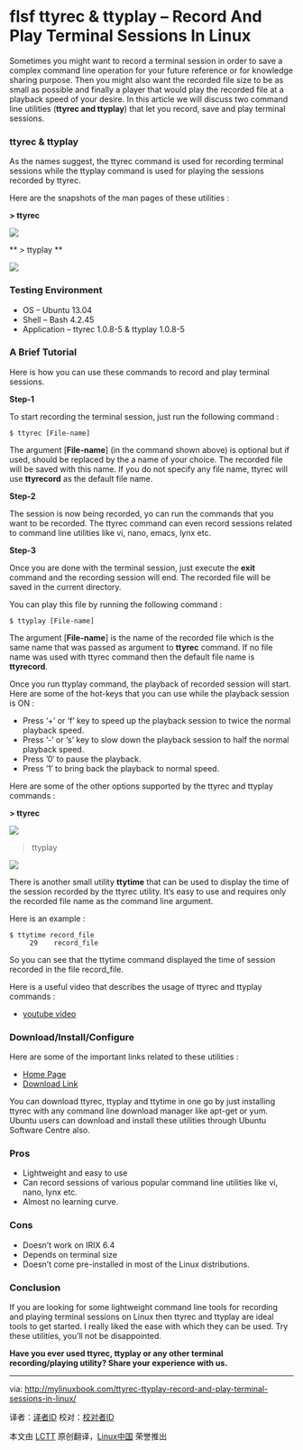 flsf
ttyrec & ttyplay – Record And Play Terminal Sessions In Linux
================================================================================
Sometimes you might want to record a terminal session in order to save a complex command line operation for your future reference or for knowledge sharing purpose. Then you might also want the recorded file size to be as small as possible and finally a player that would play the recorded file at a playback speed of your desire. In this article we will discuss two command line utilities (**ttyrec and ttyplay**) that let you record, save and play terminal sessions.

### ttyrec & ttyplay ###

As the names suggest, the ttyrec command is used for recording terminal sessions while the ttyplay command is used for playing the sessions recorded by ttyrec.

Here are the snapshots of the man pages of these utilities :

**> ttyrec**

![](http://mylinuxbook.com/wp-content/uploads/2013/10/ttyrec-main.png)

** > ttyplay **

![](http://mylinuxbook.com/wp-content/uploads/2013/10/ttyplay-main.png)

### Testing Environment ###

- OS – Ubuntu 13.04
- Shell – Bash 4.2.45
- Application – ttyrec 1.0.8-5 & ttyplay 1.0.8-5

### A Brief Tutorial ###

Here is how you can use these commands to record and play terminal sessions.

**Step-1**

To start recording the terminal session, just run the following command :

    $ ttyrec [File-name]

The argument [**File-name**] (in the command shown above) is optional but if used, should be replaced by the a name of your choice. The recorded file will be saved with this name. If you do not specify any file name, ttyrec will use **ttyrecord** as the default file name.

**Step-2**

The session is now being recorded, yo can run the commands that you want to be recorded. The ttyrec command can even record sessions related to command line utilities like vi, nano, emacs, lynx etc.

**Step-3**

Once you are done with the terminal session, just execute the **exit** command and the recording session will end. The recorded file will be saved in the current directory.

You can play this file by running the following command :

    $ ttyplay [File-name]

The argument [**File-name**] is the name of the recorded file which is the same name that was passed as argument to **ttyrec** command. If no file name was used with ttyrec command then the default file name is **ttyrecord**.

Once you run ttyplay command, the playback of recorded session will start. Here are some of the hot-keys that you can use while the playback session is ON :

- Press ‘+’ or ‘f’ key to speed up the playback session to twice the normal playback speed.
- Press ‘-’ or ‘s’ key to slow down the playback session to half the normal playback speed.
- Press ’0′ to pause the playback.
- Press ’1′ to bring back the playback to normal speed.

Here are some of the other options supported by the ttyrec and ttyplay commands :

**> ttyrec**

![](http://mylinuxbook.com/wp-content/uploads/2013/10/ttyrec-1.png)

> ttyplay

![](http://mylinuxbook.com/wp-content/uploads/2013/10/ttyplay-1.png)

There is another small utility **ttytime** that can be used to display the time of the session recorded by the ttyrec utility. It’s easy to use and requires only the recorded file name as the command line argument.

Here is an example :

    $ ttytime record_file 
         29    record_file

So you can see that the ttytime command displayed the time of session recorded in the file record_file.

Here is a useful video that describes the usage of ttyrec and ttyplay commands :

- [youtube video][1]

### Download/Install/Configure ###

Here are some of the important links related to these utilities :

- [Home Page][2]
- [Download Link][3]

You can download ttyrec, ttyplay and ttytime in one go by just installing ttyrec with any command line download manager like apt-get or yum. Ubuntu users can download and install these utilities through Ubuntu Software Centre also.

### Pros ###

- Lightweight and easy to use
- Can record sessions of various popular command line utilities like vi, nano, lynx etc.
- Almost no learning curve.

### Cons ###

- Doesn’t work on IRIX 6.4
- Depends on terminal size
- Doesn’t come pre-installed in most of the Linux distributions.

### Conclusion ###

If you are looking for some lightweight command line tools for recording and playing terminal sessions on Linux then ttyrec and ttyplay are ideal tools to get started. I really liked the ease with which they can be used. Try these utilities, you’ll not be disappointed.

**Have you ever used ttyrec, ttyplay or any other terminal recording/playing utility? Share your experience with us.**

--------------------------------------------------------------------------------

via: http://mylinuxbook.com/ttyrec-ttyplay-record-and-play-terminal-sessions-in-linux/

译者：[译者ID](https://github.com/译者ID) 校对：[校对者ID](https://github.com/校对者ID)

本文由 [LCTT](https://github.com/LCTT/TranslateProject) 原创翻译，[Linux中国](http://linux.cn/) 荣誉推出

[1]:http://www.youtube.com/embed/7znzFsc0P8M?version=3&rel=1&fs=1&showsearch=0&showinfo=1&iv_load_policy=1&wmode=transparent
[2]:http://0xcc.net/ttyrec/
[3]:http://0xcc.net/ttyrec/
